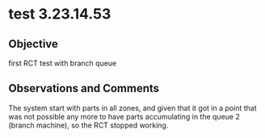 # test 3.23.14.53
## Objective

first RCT test with branch queue

## Observations and Comments
The system start with parts in all zones, and given that it got in a point that was not possible any more to have parts accumulating in the queue 2 (branch machine), so the RCT stopped working. 

